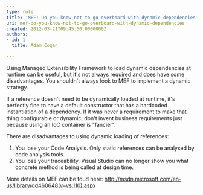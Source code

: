 ```yaml
---
type: rule
title: 'MEF: Do you know not to go overboard with dynamic dependencies?'
uri: mef-do-you-know-not-to-go-overboard-with-dynamic-dependencies
created: 2012-03-21T09:45:50.0000000Z
authors:
- id: 1
  title: Adam Cogan

---
```




<span class='intro'> <p>​Using Managed Extensibility Framework to load&#160;dynamic dependencies at runtime can be useful, but it's not always required and does have some disadvantages. You shouldn't always look to MEF to implement a dynamic strategy.</p> </span>

<p>​If a reference doesn't need to be dynamically loaded at runtime, it's perfectly fine to have a default constructor that has a hardcoded instantiation of a dependency. If it was never a requirement to make that thing configurable or dynamic, don't invent business requirements just because using an IoC container is &quot;fancier&quot;.</p>
<p>There are disadvantages to using dynamic loading of references&#58;</p>
<ol>
<li>You lose your Code Analysis. Only static references can be analysed by code analysis tools.</li>
<li>You lose your traceability. Visual Studio can no longer show you what concrete method is being called at design time.</li>
</ol>
More details on MEF can be foud here&#58;&#160;<a href="http&#58;//msdn.microsoft.com/en-us/library/dd460648%28v=vs.110%29.aspx" target="_blank">http&#58;//msdn.microsoft.com/en-us/library/dd460648(v=vs.110).aspx</a>​


